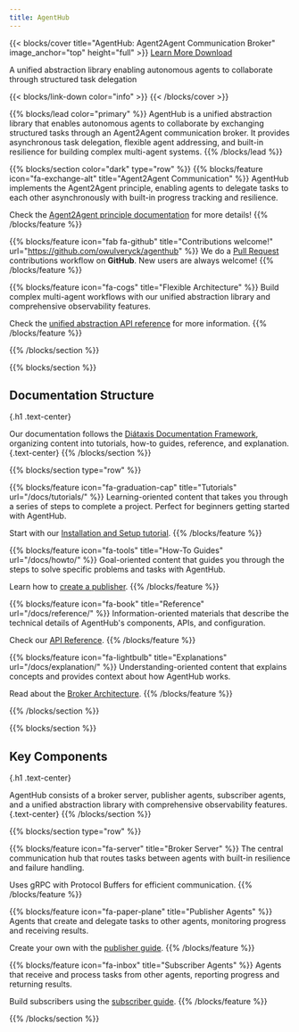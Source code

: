 ```yaml
---
title: AgentHub
---
```


{{< blocks/cover title="AgentHub: Agent2Agent Communication Broker" image_anchor="top" height="full" >}}
<a class="btn btn-lg btn-primary me-3 mb-4" href="docs/">
  Learn More <i class="fas fa-arrow-alt-circle-right ms-2"></i>
</a>
<a class="btn btn-lg btn-secondary me-3 mb-4" href="https://github.com/owulveryck/agenthub">
  Download <i class="fab fa-github ms-2 "></i>
</a>
<p class="lead mt-5">A unified abstraction library enabling autonomous agents to collaborate through structured task delegation</p>
{{< blocks/link-down color="info" >}}
{{< /blocks/cover >}}


{{% blocks/lead color="primary" %}}
AgentHub is a unified abstraction library that enables autonomous agents to collaborate by exchanging structured tasks through an Agent2Agent communication broker. It provides asynchronous task delegation, flexible agent addressing, and built-in resilience for building complex multi-agent systems.
{{% /blocks/lead %}}


{{% blocks/section color="dark" type="row" %}}
{{% blocks/feature icon="fa-exchange-alt" title="Agent2Agent Communication" %}}
AgentHub implements the Agent2Agent principle, enabling agents to delegate tasks to each other asynchronously with built-in progress tracking and resilience.

Check the [Agent2Agent principle documentation](/docs/explanation/the_agent_to_agent_principle) for more details!
{{% /blocks/feature %}}


{{% blocks/feature icon="fab fa-github" title="Contributions welcome!" url="https://github.com/owulveryck/agenthub" %}}
We do a [Pull Request](https://github.com/owulveryck/agenthub/pulls) contributions workflow on **GitHub**. New users are always welcome!
{{% /blocks/feature %}}


{{% blocks/feature icon="fa-cogs" title="Flexible Architecture" %}}
Build complex multi-agent workflows with our unified abstraction library and comprehensive observability features.

Check the [unified abstraction API reference](/docs/reference/unified_abstraction_api) for more information.
{{% /blocks/feature %}}


{{% /blocks/section %}}


{{% blocks/section %}}
## Documentation Structure
{.h1 .text-center}

Our documentation follows the [Diátaxis Documentation Framework](https://diataxis.fr/), organizing content into tutorials, how-to guides, reference, and explanation.
{.text-center}
{{% /blocks/section %}}


{{% blocks/section type="row" %}}

{{% blocks/feature icon="fa-graduation-cap" title="Tutorials" url="/docs/tutorials/" %}}
Learning-oriented content that takes you through a series of steps to complete a project. Perfect for beginners getting started with AgentHub.

Start with our [Installation and Setup tutorial](/docs/tutorials/installation_and_setup/).
{{% /blocks/feature %}}

{{% blocks/feature icon="fa-tools" title="How-To Guides" url="/docs/howto/" %}}
Goal-oriented content that guides you through the steps to solve specific problems and tasks with AgentHub.

Learn how to [create a publisher](/docs/howto/create_publisher/).
{{% /blocks/feature %}}

{{% blocks/feature icon="fa-book" title="Reference" url="/docs/reference/" %}}
Information-oriented materials that describe the technical details of AgentHub's components, APIs, and configuration.

Check our [API Reference](/docs/reference/api_reference/).
{{% /blocks/feature %}}

{{% blocks/feature icon="fa-lightbulb" title="Explanations" url="/docs/explanation/" %}}
Understanding-oriented content that explains concepts and provides context about how AgentHub works.

Read about the [Broker Architecture](/docs/explanation/broker_architecture/).
{{% /blocks/feature %}}

{{% /blocks/section %}}


{{% blocks/section %}}
## Key Components
{.h1 .text-center}

AgentHub consists of a broker server, publisher agents, subscriber agents, and a unified abstraction library with comprehensive observability features.
{.text-center}
{{% /blocks/section %}}

{{% blocks/section type="row" %}}

{{% blocks/feature icon="fa-server" title="Broker Server" %}}
The central communication hub that routes tasks between agents with built-in resilience and failure handling.

Uses gRPC with Protocol Buffers for efficient communication.
{{% /blocks/feature %}}

{{% blocks/feature icon="fa-paper-plane" title="Publisher Agents" %}}
Agents that create and delegate tasks to other agents, monitoring progress and receiving results.

Create your own with the [publisher guide](/docs/howto/create_publisher/).
{{% /blocks/feature %}}

{{% blocks/feature icon="fa-inbox" title="Subscriber Agents" %}}
Agents that receive and process tasks from other agents, reporting progress and returning results.

Build subscribers using the [subscriber guide](/docs/howto/create_subscriber/).
{{% /blocks/feature %}}

{{% /blocks/section %}}
